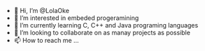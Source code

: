 - 👋 Hi, I’m @LolaOke
- 👀 I’m interested in embeded progeramining
- 🌱 I’m currently learning C, C++ and Java programing languages 
- 💞️ I’m looking to collaborate on as manay projects as possible 
- 📫 How to reach me ...

<!---
LolaOke/LolaOke is a ✨ special ✨ repository because its `README.md` (this file) appears on your GitHub profile.
You can click the Preview link to take a look at your changes.
--->
